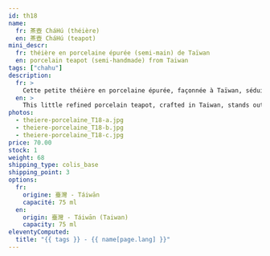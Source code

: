 ```yaml
---
id: th18
name:
  fr: 茶壺 CháHú (théière)
  en: 茶壺 CháHú (teapot)
mini_descr:
  fr: théière en porcelaine épurée (semi-main) de Taïwan
  en: porcelain teapot (semi-handmade) from Taiwan
tags: ["chahu"]
description:
  fr: >
    Cette petite théière en porcelaine épurée, façonnée à Taïwan, séduit par sa simplicité et ses lignes arrondies. Sa surface douce et son toucher agréable<!--more--> en font le choix idéal pour des thés délicats comme le thé vert ou le thé blanc. Pratique et pleine de charme, elle ajoute une touche de sérénité à chaque moment de thé.
  en: >
    This little refined porcelain teapot, crafted in Taiwan, stands out with its simple and rounded design. Its smooth surface and soft touch<!--more--> make it perfect for delicate teas like green or white tea. Both practical and charming, it brings a sense of calm to every tea moment.
photos:
  - theiere-porcelaine_T18-a.jpg
  - theiere-porcelaine_T18-b.jpg
  - theiere-porcelaine_T18-c.jpg
price: 70.00
stock: 1
weight: 68
shipping_type: colis_base
shipping_point: 3
options:
  fr:
    origine: 臺灣 - Táiwān
    capacité: 75 ml
  en:
    origin: 臺灣 - Táiwān (Taiwan)
    capacity: 75 ml
eleventyComputed:
  title: "{{ tags }} - {{ name[page.lang] }}"
---
```


